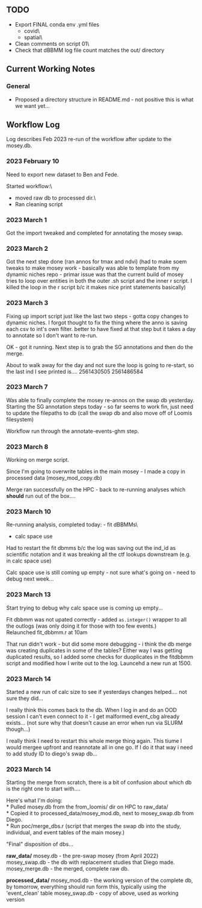 ## TODO

-   Export FINAL conda env .yml files
    -   covid\
    -   spatial\
-   Clean comments on script 01\
-   Check that dBBMM log file count matches the out/ directory

## Current Working Notes



### General

-   Proposed a directory structure in README.md - not positive this is what we want yet...


## Workflow Log

Log describes Feb 2023 re-run of the workflow after update to the mosey.db.

### 2023 February 10

Need to export new dataset to Ben and Fede.

Started workflow:\
- moved raw db to processed dir.\
- Ran cleaning script

### 2023 March 1

Got the import tweaked and completed for annotating the mosey swap.

### 2023 March 2

Got the next step done (ran annos for tmax and ndvi) (had to make soem tweaks to make mosey work - basically was able to template from my dynamic niches repo - primar issue was that the current build of mosey tries to loop over entities in both the outer .sh script and the inner r script. I killed the loop in the r script b/c it makes nice print statements basically)

### 2023 March 3

Fixing up import script just like the last two steps - gotta copy changes to dynamic niches. I forgot thought to fix the thing where the anno is saving each csv to int's own filter. better to have fixed at that step but it takes a day to annotate so I don't want to re-run.

OK - got it running. Next step is to grab the SG annotations and then do the merge.

About to walk away for the day and not sure the loop is going to re-start, so the last ind I see printed is.... 2561430505 2561486584

### 2023 March 7

Was able to finally complete the mosey re-annos on the swap db yesterday. Starting the SG annotation steps today - so far seems to work fin, just need to update the filepaths to db (call the swap db and also move off of Loomis filesystem)

Workflow run through the annotate-events-ghm step.

### 2023 March 8

Working on merge script.

Since I'm going to overwrite tables in the main mosey - I made a copy in processed data (mosey_mod_copy.db)

Merge ran successfully on the HPC - back to re-running analyses which **should** run out of the box....

### 2023 March 10

Re-running analysis, completed today: - fit dBBMMs\
- calc space use

Had to restart the fit dbmms b/c the log was saving out the ind_id as scientific notation and it was breaking all the ctf lookups downstream (e.g. in calc space use)

Calc space use is still coming up empty - not sure what's going on - need to debug next week...

### 2023 March 13

Start trying to debug why calc space use is coming up empty...

Fit dbbmm was not upated correctly - added `as.integer()` wrapper to all the outlogs (was only doing it for those with too few events.)\
Relaunched fit_dbbmm.r at 10am

That run didn't work - but did some more debugging - i think the db merge was creating duplicates in some of the tables? Either way I was getting duplicated results, so I added some checks for duoplicates in the fitdbbmm script and modified how I write out to the log. Launcehd a new run at 1500.

### 2023 March 14

Started a new run of calc size to see if yesterdays changes helped.... not sure they did...

I really think this comes back to the db. When I log in and do an OOD session I can't even connect to it - I get malformed event_cbg already exists... (not sure why that doesn't cause an error when run via SLURM though...)

I really think I need to restart this whole merge thing again. This tiume I would mergee upfront and reannotate all in one go. If I do it that way i need to add study ID to diego's swap db...

### 2023 March 14

Starting the merge from scratch, there is a bit of confusion about which db is the right one to start with....

Here's what I'm doing:\
\* Pulled mosey.db from the from_loomis/ dir on HPC to raw_data/\
\* Copied it to processed_data/mosey_mod.db, next to mosey_swap.db from Diego.\
\* Run poc/merge_dbs.r (script that merges the swap db into the study, individual, and event tables of the main mosey.)

"Final" disposition of dbs...

**raw_data/**
mosey.db - the pre-swap mosey (from April 2022)
mosey_swap.db - the db with replacement studies that Diego made.
mosey_merge.db - the merged, complete raw db.

**processed_data/**
mosey_mod.db - the working version of the complete db, by tomorrow, everything should run form this, typically using the 'event_clean' table
mosey_swap.db - copy of above, used as working version